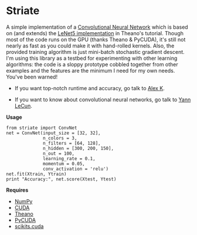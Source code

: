 Striate
=========
A simple implementation of a [Convolutional Neural Network](http://yann.lecun.com/exdb/lenet/) which is based on (and extends) the [LeNet5 implementation](http://deeplearning.net/tutorial/lenet.html) in Theano's tutorial. 
Though most of the code runs on the GPU (thanks Theano & PyCUDA), it's still not nearly as fast as you could make it with hand-rolled kernels. Also, the provided training algorithm is just mini-batch 
stochastic gradient descent. I'm using this library as a testbed for experimenting with other learning algorithms: the code is a sloppy prototype cobbled together from other examples and 
the features are the minimum I need for my own needs. You've been warned! 

* If you want top-notch runtime and accuracy, go talk to [Alex K](https://code.google.com/p/cuda-convnet/).

* If you want to know about convolutional neural networks, go talk to [Yann LeCun](http://yann.lecun.com/). 


**Usage**

    from striate import ConvNet
    net = ConvNet(input_size = [32, 32], 
                  n_colors = 3, 
                  n_filters = [64, 128], 
                  n_hidden = [300, 200, 150],
                  n_out = 100,
                  learning_rate = 0.1, 
                  momentum = 0.05, 
                  conv_activation = 'relu')
    net.fit(Xtrain, Ytrain)
    print "Accuracy:", net.score(Xtest, Ytest)




**Requires**

  * [NumPy](http://www.numpy.org/)
  * [CUDA](http://www.nvidia.com/object/cuda_home_new.html)
  * [Theano](http://deeplearning.net/software/theano/)
  * [PyCUDA](http://documen.tician.de/pycuda/)
  * [scikits.cuda](http://lebedov.github.com/scikits.cuda/) 
  
